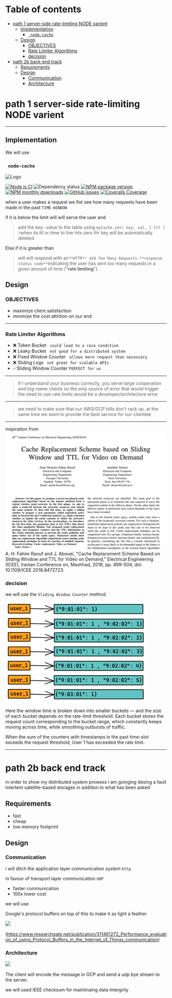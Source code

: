 # Table of contents

- [path 1 server-side rate-limiting NODE varient](#path-1-server-side-rate-limiting-node-varient)
  - [Implementation](#implementation)
    - [```` node-cache````](#-node-cache)
  - [Design](#design)
    - [OBJECTIVES](#objectives)
    - [Rate Limiter Algorithms](#rate-limiter-algorithms)
    - [decision](#decision)
- [path 2b back end track](#path-2b-back-end-track)
  - [Requirements](#requirements)
  - [Design](#design)
    - [Communication](#communication)
    - [Architecture](#architecture)

# path 1 server-side rate-limiting NODE varient



-------



## Implementation

We will use

### ```` node-cache````

![Logo](https://raw.githubusercontent.com/node-cache/node-cache/HEAD/logo/logo.png)

[![Node.js CI](https://github.com/node-cache/node-cache/workflows/Node.js%20CI/badge.svg?branch=master)](https://github.com/node-cache/node-cache/actions?query=workflow%3A"Node.js+CI"+branch%3A"master") ![Dependency status](https://img.shields.io/david/node-cache/node-cache) [![NPM package version](https://img.shields.io/npm/v/node-cache?label=npm%20package)](https://www.npmjs.com/package/node-cache) [![NPM monthly downloads](https://img.shields.io/npm/dm/node-cache)](https://www.npmjs.com/package/node-cache) [![GitHub issues](https://img.shields.io/github/issues/node-cache/node-cache)](https://github.com/node-cache/node-cache/issues) [![Coveralls Coverage](https://img.shields.io/coveralls/node-cache/node-cache.svg)](https://coveralls.io/github/node-cache/node-cache)



when a user makes a request we fist see how many requests have been made in the past ````TIME-WINDOW````

if it is below the limit will will serve the user and 



> add the key- value to the table using ````myCache.set( key, val, [ ttl ] )````when its ttl or time to live hits zero thr key will be automatically deleted



Else if it is greater than 



> will will respond with an```` **HTTP** 429 Too Many Requests **response status code** ````indicating the user has sent too many requests in a given amount of time ("**rate limiting**").





## Design



### OBJECTIVES

- maximize client satisfaction
- minimize the cost attrition on our end
----
### Rate Limiter Algorithms
- ❌ Token Bucket ```` could lead to a race condition````
- ❌ Leaky Bucket ```` not good for a distributed system````
- ❌ Fixed Window Counter ```` allows more request than necessary````
- ❌ Sliding Logs ```` not great for scalable APIs````
- ✅Sliding Window Counter ````PERFECT for us````
----
> if I understand your business correctly, 
> you serve large cooperation and big-name clients 
> so the only source of error that would trigger the
> need to use rate limits would be a developer/architecture error
----
>we need to make sure that our AWS/GCP bills don't 
> rack up, at the same time we want to provide the best
> service for our clientele
----
inspiration from 
![](./ws-product-nodejs/swc.png)
A. H. Fahim Raouf and J. Abouei, "Cache Replacement Scheme Based on Sliding Window and TTL for Video on Demand," Electrical Engineering (ICEE), Iranian Conference on, Mashhad, 2018, pp. 499-504, doi: 10.1109/ICEE.2018.8472723.

### decision
we will use the ````Sliding Window Counter```` method

![](./ws-product-nodejs/sliding_window_ctr.png)

Here the window time is broken down into smaller buckets — and the size of each bucket depends on the rate-limit threshold. Each bucket stores the request count corresponding to the bucket range, which constantly keeps moving across time, while smoothing outbursts of traffic.

When the sum of the counters with timestamps in the past time-slot exceeds the request threshold, User 1 has exceeded the rate limit.

-------



# path 2b back end track

in order to show my distributed system prowess i am goinging desing a fault tolertent  satellite-based  storages in addiiton to what has been asked 

#### 

## Requirements

- fast 
- cheap
- low memory footprint

## Design



### Communication

i will ditch the application layer communication system ````http````

 in favour of transport layer communication   ````UDP````

- faster communication
- 100x lower cost

we will use 

Google's protocol buffers on top of this to make it as light a feather 

![](https://miro.medium.com/max/1400/1*2G7HXILlV5MUIHeNjiYZPA.png)

(https://www.researchgate.net/publication/311461272_Performance_evaluation_of_using_Protocol_Buffers_in_the_Internet_of_Things_communication)



### Architecture

![](/Users/dhruvpatel/Desktop/eq_careers/eq-works-interview/ws-product-golang/architecture.png)





The client will encode the message in GCP and send a udp bye stream to the server. 

we will used IEEE checksum for maintinaing data intergrity 

 